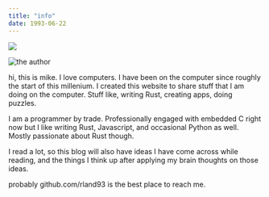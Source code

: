 ```yaml
---
title: "info"
date: 1993-06-22
---
```

<img class="pct50 centered" src="/img/mike.jpg">

![the author](/img/mike.jpg)

hi, this is mike. I love computers. I have been on the computer since roughly the start of this millenium. I created this website to share stuff that I am doing on the computer. Stuff like, writing Rust, creating apps, doing puzzles.

I am a programmer by trade. Professionally engaged with embedded C right now but I like writing Rust, Javascript, and occasional Python as well. Mostly passionate about Rust though.

I read a lot, so this blog will also have ideas I have come across while reading, and the things I think up after applying my brain thoughts on those ideas.

probably github.com/rland93 is the best place to reach me. 